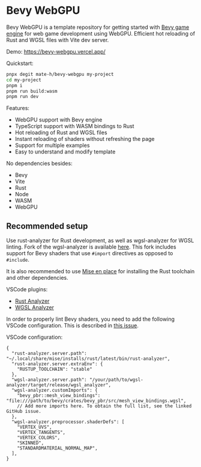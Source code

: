 # Bevy WebGPU

Bevy WebGPU is a template repository for getting started with [Bevy game engine](https://bevyengine.org/) for web game development using WebGPU. Efficient hot reloading of Rust and WGSL files with Vite dev server.

Demo: https://bevy-webgpu.vercel.app/

Quickstart:

```bash
pnpx degit mate-h/bevy-webgpu my-project
cd my-project
pnpm i
pnpm run build:wasm
pnpm run dev
```

Features:
- WebGPU support with Bevy engine
- TypeScript support with WASM bindings to Rust
- Hot reloading of Rust and WGSL files
- Instant reloading of shaders without refreshing the page
- Support for multiple examples
- Easy to understand and modify template

No dependencies besides:
- Bevy
- Vite
- Rust
- Node
- WASM
- WebGPU 

## Recommended setup

Use rust-analyzer for Rust development, as well as wgsl-analyzer for WGSL linting. Fork of the wgsl-analyzer is available [here](https://github.com/mate-h/wgsl-analyzer). This fork includes support for Bevy shaders that use `#import` directives as opposed to `#include`.

It is also recommended to use [Mise en place](https://mise.jdx.dev/getting-started.html) for installing the Rust toolchain and other dependencies.

VSCode plugins:
- [Rust Analyzer](https://marketplace.visualstudio.com/items?itemName=rust-lang.rust-analyzer)
- [WGSL Analyzer](https://marketplace.visualstudio.com/items?itemName=wgsl-analyzer.wgsl-analyzer)

In order to properly lint Bevy shaders, you need to add the following VSCode configuration.
This is described in [this issue](https://github.com/bevyengine/bevy/issues/5561).

VSCode configuration:
```jsonc
{
  "rust-analyzer.server.path": "~/.local/share/mise/installs/rust/latest/bin/rust-analyzer",
  "rust-analyzer.server.extraEnv": {
    "RUSTUP_TOOLCHAIN": "stable"
  },
  "wgsl-analyzer.server.path": "/your/path/to/wgsl-analyzer/target/release/wgsl_analyzer",
  "wgsl-analyzer.customImports": {
    "bevy_pbr::mesh_view_bindings": "file:///path/to/bevy/crates/bevy_pbr/src/mesh_view_bindings.wgsl",
    // Add more imports here. To obtain the full list, see the linked GitHub issue.
  },
  "wgsl-analyzer.preprocessor.shaderDefs": [
    "VERTEX_UVS",
    "VERTEX_TANGENTS",
    "VERTEX_COLORS",
    "SKINNED",
    "STANDARDMATERIAL_NORMAL_MAP",
  ],
}
```
